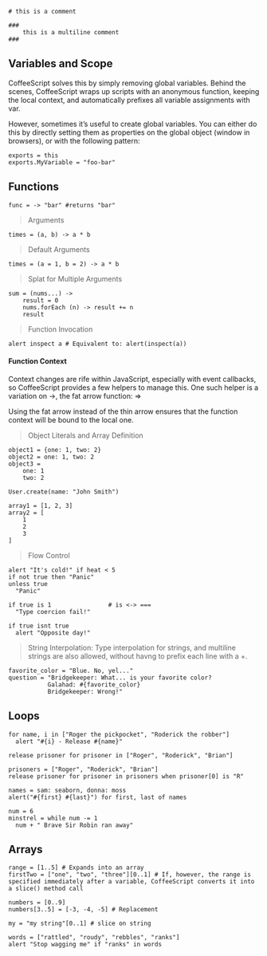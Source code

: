 
	# this is a comment

	###
		this is a multiline comment
	###

## Variables and Scope

CoffeeScript solves this by simply removing global variables. Behind the scenes, CoffeeScript wraps up scripts with an anonymous function, keeping the local context, and automatically prefixes all variable assignments with var.

However, sometimes it’s useful to create global variables. You can either do this by directly setting them as properties on the global object (window in browsers), or with the following pattern:

	exports = this 
	exports.MyVariable = "foo-bar"

## Functions

	func = -> "bar" #returns "bar"

>Arguments

	times = (a, b) -> a * b

>Default Arguments

	times = (a = 1, b = 2) -> a * b

>Splat for Multiple Arguments

	sum = (nums...) ->
		result = 0
		nums.forEach (n) -> result += n
		result

>Function Invocation

	alert inspect a # Equivalent to: alert(inspect(a))

#### Function Context

Context changes are rife within JavaScript, especially with event callbacks, so CoffeeScript provides a few helpers to manage this. One such helper is a variation on ->, the fat arrow function: =>

Using the fat arrow instead of the thin arrow ensures that the function context will be bound to the local one.

>Object Literals and Array Definition

	object1 = {one: 1, two: 2}
	object2 = one: 1, two: 2
	object3 =
		one: 1
		two: 2

	User.create(name: "John Smith")

	array1 = [1, 2, 3]
	array2 = [
		1
		2
		3
	]

> Flow Control

	alert "It's cold!" if heat < 5
	if not true then "Panic"
	unless true	
	  "Panic"

	if true is 1 				# is <-> ===
	  "Type coercion fail!"

	if true isnt true
	  alert "Opposite day!"

>String Interpolation: Type interpolation for strings, and multiline strings are also allowed, without havng to prefix each line with a +.

	favorite_color = "Blue. No, yel..."
	question = "Bridgekeeper: What... is your favorite color?
			   Galahad: #{favorite_color} 
			   Bridgekeeper: Wrong!"

## Loops

	for name, i in ["Roger the pickpocket", "Roderick the robber"]
	  alert "#{i} - Release #{name}"

	release prisoner for prisoner in ["Roger", "Roderick", "Brian"]

	prisoners = ["Roger", "Roderick", "Brian"]
	release prisoner for prisoner in prisoners when prisoner[0] is "R"

	names = sam: seaborn, donna: moss
	alert("#{first} #{last}") for first, last of names

	num = 6
	minstrel = while num -= 1
	  num + " Brave Sir Robin ran away"

## Arrays

	range = [1..5] # Expands into an array
	firstTwo = ["one", "two", "three"][0..1] # If, however, the range is specified immediately after a variable, CoffeeScript converts it into a slice() method call

	numbers = [0..9]
	numbers[3..5] = [-3, -4, -5] # Replacement

	my = "my string"[0..1] # slice on string

	words = ["rattled", "roudy", "rebbles", "ranks"]
	alert "Stop wagging me" if "ranks" in words


























